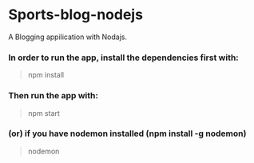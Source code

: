 
# Sports-blog-nodejs
A Blogging appilication with Nodajs. 

### In order to run the app, install the dependencies first with:
>npm install

### Then run the app with:

>npm start

### (or) if you have nodemon installed (npm install -g nodemon)

>nodemon
